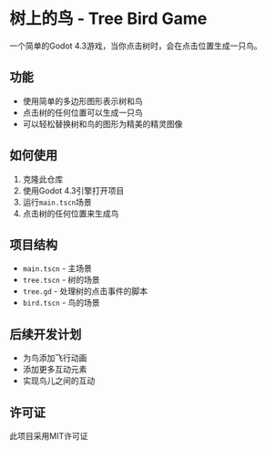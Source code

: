 # 树上的鸟 - Tree Bird Game

一个简单的Godot 4.3游戏，当你点击树时，会在点击位置生成一只鸟。

## 功能

- 使用简单的多边形图形表示树和鸟
- 点击树的任何位置可以生成一只鸟
- 可以轻松替换树和鸟的图形为精美的精灵图像

## 如何使用

1. 克隆此仓库
2. 使用Godot 4.3引擎打开项目
3. 运行`main.tscn`场景
4. 点击树的任何位置来生成鸟

## 项目结构

- `main.tscn` - 主场景
- `tree.tscn` - 树的场景
- `tree.gd` - 处理树的点击事件的脚本
- `bird.tscn` - 鸟的场景

## 后续开发计划

- 为鸟添加飞行动画
- 添加更多互动元素
- 实现鸟儿之间的互动

## 许可证

此项目采用MIT许可证 